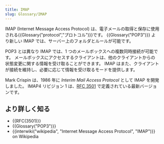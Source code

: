 ```yaml
---
title: IMAP
slug: Glossary/IMAP
---
```

IMAP (Internet Message Access Protocol) は、電子メールの取得と保存に使用される{{Glossary("protocol","プロトコル")}}です。 {{Glossary("POP3")}} より新しい IMAP では、サーバー上のフォルダとルールが可能です。

POP3 とは異なり IMAP では、1 つのメールボックスへの複数同時接続が可能です。 メールボックスにアクセスするクライアントは、他のクライアントからの状態変更に関する情報を受け取ることができます。 IMAP はまた、クライアントが接続を維持し、必要に応じて情報を受け取るモードを提供します。

Mark Crispin は、1986 年に _Interim Mail Access Protocol_ として IMAP を開発しました。 IMAP4 リビジョン 1 は、[RFC 3501](/http://www.faqs.org/rfcs/rfc3501.html) で定義されている最新バージョンです。

## より詳しく知る

- {{RFC(3501)}}
- {{Glossary("POP3")}}
- {{interwiki("wikipedia", "Internet Message Access Protocol", "IMAP")}} on Wikipedia

